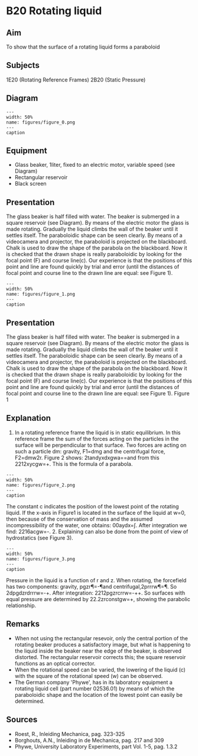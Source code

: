 # B20 Rotating liquid 
    
  
## Aim   
 To show that the surface of a rotating liquid forms a paraboloid    
  
## Subjects   
 1E20 (Rotating Reference Frames) 2B20 (Static Pressure)   
  
## Diagram   
    
```{figure} figures/figure_0.png  
---  
width: 50%  
name: figures/figure_0.png  
---  
caption  
``` 
     
  
## Equipment   
 
 *  Glass beaker, 1liter, fixed to an electric motor, variable speed (see Diagram) 
 *  Rectangular reservoir 
 *  Black screen
     
  
## Presentation   
 The glass beaker is half filled with water. The beaker is submerged in a square reservoir (see Diagram). By means of the electric motor the glass is made rotating. Gradually the liquid climbs the wall of the beaker until it settles itself. The paraboloidic shape can be seen clearly. By means of a videocamera and projector, the paraboloid is projected on the blackboard. Chalk is used to draw the shape of the parabola on the blackboard. Now it is checked that the drawn shape is really paraboloidic by looking for the focal point (F) and course line(c). Our experience is that the positions of this point and line are found quickly by trial and error (until the distances of focal point and course line to the drawn line are equal: see Figure 1).     
```{figure} figures/figure_1.png  
---  
width: 50%  
name: figures/figure_1.png  
---  
caption  
``` 
     
  
## Presentation   
 The glass beaker is half filled with water. The beaker is submerged in a square reservoir (see Diagram). By means of the electric motor the glass is made rotating. Gradually the liquid climbs the wall of the beaker until it settles itself. The paraboloidic shape can be seen clearly. By means of a videocamera and projector, the paraboloid is projected on the blackboard. Chalk is used to draw the shape of the parabola on the blackboard. Now it is checked that the drawn shape is really paraboloidic by looking for the focal point (F) and course line(c). Our experience is that the positions of this point and line are found quickly by trial and error (until the distances of focal point and course line to the drawn line are equal: see Figure 1).    Figure 1   
  
## Explanation   
 1. In a rotating reference frame the liquid is in static equilibrium. In this reference frame the sum of the forces acting on the particles in the surface will be perpendicular to that surface. Two forces are acting on such a particle dm: gravity, F1=dmg and the centrifugal force, F2=dmw2r. Figure 2 shows: 2tandyxdxgwa==and from this 2212xycgw=+. This is the formula of a parabola.     
```{figure} figures/figure_2.png  
---  
width: 50%  
name: figures/figure_2.png  
---  
caption  
``` 
 The constant c indicates the position of the lowest point of the rotating liquid. If the x-axis in Figure1 is located in the surface of the liquid at w=0, then because of the conservation of mass and the assumed incompressibility of the water, one obtains:  00aydx=∫. After integration we find: 2216acgw=-.  2. Explaining can also be done from the point of view of hydrostatics (see Figure 3).      
```{figure} figures/figure_3.png  
---  
width: 50%  
name: figures/figure_3.png  
---  
caption  
``` 
 Pressure in the liquid is a function of r and z. When rotating, the forcefield has two components: gravity, pgzr¶=-¶and centrifugal,2prrrw¶=¶. So 2dpgdzrdrrrw=-+. After integration: 2212pgzrcrrw=-++. So surfaces with equal pressure are determined by 22.2zrconstgw=+, showing the parabolic relationship.   
  
## Remarks   
 
 *  When not using the rectangular resevoir, only the central portion of the rotating beaker produces a satisfactory image, but what is happening to the liquid inside the beaker near the edge of the beaker, is observed distorted. The rectangular reservoir corrects this; the square reservoir functions as an optical corrector. 
 *  When the rotational speed can be varied, the lowering of the liquid (c) with the square of the rotational speed (w) can be observed. 
 *  The German company 'Phywe', has in its laboratory equipment a rotating liquid cell (part number 02536.01) by means of which the paraboloidic shape and the location of the lowest point can easily be determined.
    
  
## Sources   
 
 *  Roest, R., Inleiding Mechanica, pag. 323-325 
 *  Borghouts, A.N., Inleiding in de Mechanica, pag. 217 and 309 
 *  Phywe, University Laboratory Experiments, part Vol. 1-5, pag. 1.3.2
  